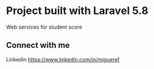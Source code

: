 Project built with Laravel 5.8
=====================

Web services for student score

## Connect with me

Linkedin https://www.linkedin.com/in/migueref
